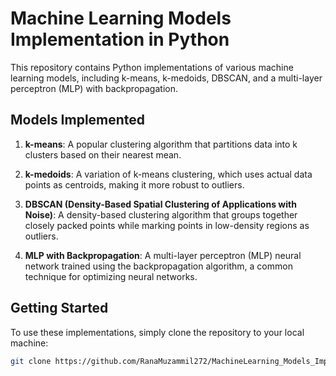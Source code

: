 # Machine Learning Models Implementation in Python

This repository contains Python implementations of various machine learning models, including k-means, k-medoids, DBSCAN, and a multi-layer perceptron (MLP) with backpropagation.

## Models Implemented

1. **k-means**: A popular clustering algorithm that partitions data into k clusters based on their nearest mean.

2. **k-medoids**: A variation of k-means clustering, which uses actual data points as centroids, making it more robust to outliers.

3. **DBSCAN (Density-Based Spatial Clustering of Applications with Noise)**: A density-based clustering algorithm that groups together closely packed points while marking points in low-density regions as outliers.

4. **MLP with Backpropagation**: A multi-layer perceptron (MLP) neural network trained using the backpropagation algorithm, a common technique for optimizing neural networks.

## Getting Started

To use these implementations, simply clone the repository to your local machine:

```bash
git clone https://github.com/RanaMuzammil272/MachineLearning_Models_Implementations.git
